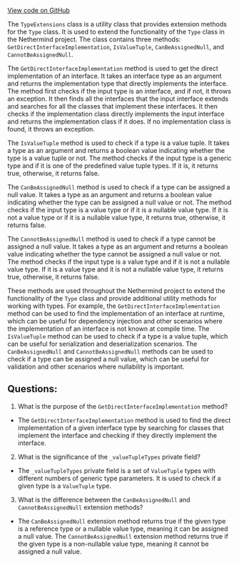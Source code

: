 [View code on GitHub](https://github.com/NethermindEth/nethermind/src/Nethermind/Nethermind.Core/Extensions/TypeExtensions.cs)

The `TypeExtensions` class is a utility class that provides extension methods for the `Type` class. It is used to extend the functionality of the `Type` class in the Nethermind project. The class contains three methods: `GetDirectInterfaceImplementation`, `IsValueTuple`, `CanBeAssignedNull`, and `CannotBeAssignedNull`.

The `GetDirectInterfaceImplementation` method is used to get the direct implementation of an interface. It takes an interface type as an argument and returns the implementation type that directly implements the interface. The method first checks if the input type is an interface, and if not, it throws an exception. It then finds all the interfaces that the input interface extends and searches for all the classes that implement these interfaces. It then checks if the implementation class directly implements the input interface and returns the implementation class if it does. If no implementation class is found, it throws an exception.

The `IsValueTuple` method is used to check if a type is a value tuple. It takes a type as an argument and returns a boolean value indicating whether the type is a value tuple or not. The method checks if the input type is a generic type and if it is one of the predefined value tuple types. If it is, it returns true, otherwise, it returns false.

The `CanBeAssignedNull` method is used to check if a type can be assigned a null value. It takes a type as an argument and returns a boolean value indicating whether the type can be assigned a null value or not. The method checks if the input type is a value type or if it is a nullable value type. If it is not a value type or if it is a nullable value type, it returns true, otherwise, it returns false.

The `CannotBeAssignedNull` method is used to check if a type cannot be assigned a null value. It takes a type as an argument and returns a boolean value indicating whether the type cannot be assigned a null value or not. The method checks if the input type is a value type and if it is not a nullable value type. If it is a value type and it is not a nullable value type, it returns true, otherwise, it returns false.

These methods are used throughout the Nethermind project to extend the functionality of the `Type` class and provide additional utility methods for working with types. For example, the `GetDirectInterfaceImplementation` method can be used to find the implementation of an interface at runtime, which can be useful for dependency injection and other scenarios where the implementation of an interface is not known at compile time. The `IsValueTuple` method can be used to check if a type is a value tuple, which can be useful for serialization and deserialization scenarios. The `CanBeAssignedNull` and `CannotBeAssignedNull` methods can be used to check if a type can be assigned a null value, which can be useful for validation and other scenarios where nullability is important.
## Questions: 
 1. What is the purpose of the `GetDirectInterfaceImplementation` method?
- The `GetDirectInterfaceImplementation` method is used to find the direct implementation of a given interface type by searching for classes that implement the interface and checking if they directly implement the interface.

2. What is the significance of the `_valueTupleTypes` private field?
- The `_valueTupleTypes` private field is a set of `ValueTuple` types with different numbers of generic type parameters. It is used to check if a given type is a `ValueTuple` type.

3. What is the difference between the `CanBeAssignedNull` and `CannotBeAssignedNull` extension methods?
- The `CanBeAssignedNull` extension method returns true if the given type is a reference type or a nullable value type, meaning it can be assigned a null value. The `CannotBeAssignedNull` extension method returns true if the given type is a non-nullable value type, meaning it cannot be assigned a null value.